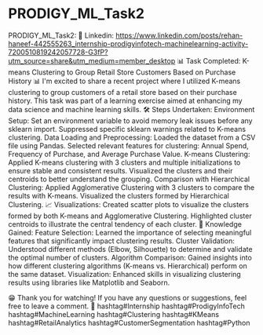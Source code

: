 # PRODIGY_ML_Task2
PRODIGY_ML_Task2:
📂 Linkedin: https://www.linkedin.com/posts/rehan-haneef-442555263_internship-prodigyinfotech-machinelearning-activity-7200510819242057728-G3fP?utm_source=share&utm_medium=member_desktop
📊 Task Completed: K-means Clustering to Group Retail Store Customers Based on Purchase History 📊
I'm excited to share a recent project where I utilized K-means clustering to group customers of a retail store based on their purchase history. This task was part of a learning exercise aimed at enhancing my data science and machine learning skills.
🛠️ Steps Undertaken:
Environment Setup:
Set an environment variable to avoid memory leak issues before any sklearn import.
Suppressed specific sklearn warnings related to K-means clustering.
Data Loading and Preprocessing:
Loaded the dataset from a CSV file using Pandas.
Selected relevant features for clustering: Annual Spend, Frequency of Purchase, and Average Purchase Value.
K-means Clustering:
Applied K-means clustering with 3 clusters and multiple initializations to ensure stable and consistent results.
Visualized the clusters and their centroids to better understand the grouping.
Comparison with Hierarchical Clustering:
Applied Agglomerative Clustering with 3 clusters to compare the results with K-means.
Visualized the clusters formed by Hierarchical Clustering.
📈 Visualizations:
Created scatter plots to visualize the clusters formed by both K-means and Agglomerative Clustering.
Highlighted cluster centroids to illustrate the central tendency of each cluster.
🧠 Knowledge Gained:
Feature Selection: Learned the importance of selecting meaningful features that significantly impact clustering results.
Cluster Validation: Understood different methods (Elbow, Silhouette) to determine and validate the optimal number of clusters.
Algorithm Comparison: Gained insights into how different clustering algorithms (K-means vs. Hierarchical) perform on the same dataset.
Visualization: Enhanced skills in visualizing clustering results using libraries like Matplotlib and Seaborn.

😁 Thank you for watching! If you have any questions or suggestions, feel free to leave a comment. 🤝
hashtag#Internship 
hashtag#ProdigyInfoTech 
 hashtag#MachineLearning hashtag#Clustering hashtag#KMeans hashtag#RetailAnalytics hashtag#CustomerSegmentation hashtag#Python 

